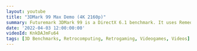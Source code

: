 ```yaml
---
layout: youtube
title: "3DMark 99 Max Demo (4K 2160p)"
summary: Futuremark 3DMark 99 is a DirectX 6.1 benchmark. It uses Remedy's MAX-FX engine to impressive effect, an instant hit with gamers, press and industry.
date: '2022-04-03 12:00:00:00'
videoId: KnkDAJmFu64
tags: [3D Benchmarks, Retrocomputing, Retrogaming, Videogames, Videos]
---
```


